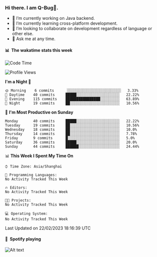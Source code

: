 ### Hi there. I am Q-Bug🐞.

- 🔭 I’m currently working on Java backend.
- 🌱 I’m currently learning cross-platform development.
- 👯 I’m looking to collaborate on development regardless of language or other else.
- 💬 Ask me at any time.

#### 📊 &nbsp;**The wakatime stats this week**  
<!--START_SECTION:waka-->
![Code Time](http://img.shields.io/badge/Code%20Time-57%20hrs%2051%20mins-blue)

![Profile Views](http://img.shields.io/badge/Profile%20Views-0-blue)

**I'm a Night 🦉** 

```text
🌞 Morning    6 commits      ░░░░░░░░░░░░░░░░░░░░░░░░░   3.33% 
🌆 Daytime    40 commits     █████░░░░░░░░░░░░░░░░░░░░   22.22% 
🌃 Evening    115 commits    ████████████████░░░░░░░░░   63.89% 
🌙 Night      19 commits     ██░░░░░░░░░░░░░░░░░░░░░░░   10.56%

```
📅 **I'm Most Productive on Sunday** 

```text
Monday       40 commits     █████░░░░░░░░░░░░░░░░░░░░   22.22% 
Tuesday      19 commits     ██░░░░░░░░░░░░░░░░░░░░░░░   10.56% 
Wednesday    18 commits     ██░░░░░░░░░░░░░░░░░░░░░░░   10.0% 
Thursday     14 commits     ██░░░░░░░░░░░░░░░░░░░░░░░   7.78% 
Friday       9 commits      █░░░░░░░░░░░░░░░░░░░░░░░░   5.0% 
Saturday     36 commits     █████░░░░░░░░░░░░░░░░░░░░   20.0% 
Sunday       44 commits     ██████░░░░░░░░░░░░░░░░░░░   24.44%

```


📊 **This Week I Spent My Time On** 

```text
⌚︎ Time Zone: Asia/Shanghai

💬 Programming Languages: 
No Activity Tracked This Week

🔥 Editors: 
No Activity Tracked This Week

🐱‍💻 Projects: 
No Activity Tracked This Week

💻 Operating System: 
No Activity Tracked This Week

```


 Last Updated on 22/02/2023 18:16:39 UTC
<!--END_SECTION:waka-->

#### 🎵 &nbsp;**Spotify playing**  
![Alt text](https://spotify-recently-played-readme.vercel.app/api?user=e5y1o4x7kdt9kf2blu4wvmb4s&unique={true|1|on|yes})
